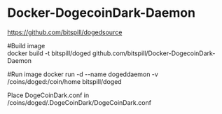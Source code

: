 # Docker-DogecoinDark-Daemon
https://github.com/bitspill/dogedsource



#Build image  
    docker build -t bitspill/doged github.com/bitspill/Docker-DogecoinDark-Daemon

#Run image 
    docker run -d --name dogeddaemon -v /coins/doged:/coin/home bitspill/doged


Place DogeCoinDark.conf in /coins/doged/.DogeCoinDark/DogeCoinDark.conf
